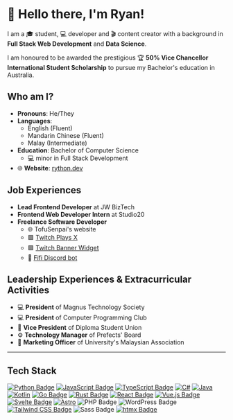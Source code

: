 # 👋 Hello there, I'm Ryan!

I am a 🎓 student, 💻 developer and 🎬 content creator with a background in **Full Stack Web Development** and **Data Science**.

I am honoured to be awarded the prestigious 🏆 **50% Vice Chancellor International Student Scholarship** to pursue my Bachelor's education in Australia.

## Who am I?

- **Pronouns**: He/They
- **Languages**:
  - English (Fluent)
  - Mandarin Chinese (Fluent)
  - Malay (Intermediate)
- **Education**: Bachelor of Computer Science
  - 💻 minor in Full Stack Development
- 🌐 **Website**: [rython.dev](https://rython.dev)

## Job Experiences

- **Lead Frontend Developer** at JW BizTech
- **Frontend Web Developer Intern** at Studio20
- **Freelance Software Developer**
  - 🌐 TofuSenpai's website
  - 🟪 [Twitch Plays X](https://github.com/liyunze-coding/TwitchPlaysX)
  - 🟪 [Twitch Banner Widget](https://github.com/liyunze-coding/Banner-Widget)
  - 🤖 [Fifi Discord bot](https://discord.com/oauth2/authorize?client_id=884695407316336650)


## Leadership Experiences & Extracurricular Activities

- 💻 **President** of Magnus Technology Society
- 💻 **President** of Computer Programming Club
- 🤝 **Vice President** of Diploma Student Union
- ⚙️ **Technology Manager** of Prefects' Board
- 📣 **Marketing Officer** of University's Malaysian Association

---

## Tech Stack

<!-- https://github.com/Ileriayo/markdown-badges -->

[![Python Badge](https://img.shields.io/badge/Python-3776AB?logo=python&logoColor=fff&style=for-the-badge)](https://github.com/liyunze-coding/TwitchPlaysX)
[![JavaScript Badge](https://img.shields.io/badge/JavaScript-F7DF1E?logo=javascript&logoColor=000&style=for-the-badge)](https://github.com/liyunze-coding/Chat-Task-Tic-Overlay-Infinity)
[![TypeScript Badge](https://img.shields.io/badge/TypeScript-3178C6?logo=typescript&logoColor=fff&style=for-the-badge)](https://github.com/liyunze-coding/wnrs)
[![C#](https://img.shields.io/badge/c%23-%23239120.svg?style=for-the-badge&logo=csharp&logoColor=white)](https://github.com/liyunze-coding/AdventOfCode_2024)
[![Java](https://img.shields.io/badge/java-%23ED8B00.svg?style=for-the-badge&logo=openjdk&logoColor=white)](https://github.com/liyunze-coding/unit-converter-app)
[![Kotlin](https://img.shields.io/badge/kotlin-%237F52FF.svg?style=for-the-badge&logo=kotlin&logoColor=white)](https://github.com/liyunze-coding/LLM_Quiz_App)
[![Go Badge](https://img.shields.io/badge/Go-00ADD8?logo=go&logoColor=fff&style=for-the-badge)](https://github.com/liyunze-coding/Go-HTMX-template)
[![Rust Badge](https://img.shields.io/badge/Rust-000?logo=rust&logoColor=fff&style=for-the-badge)](https://github.com/liyunze-coding/lorem-ipsum-app)
[![React Badge](https://img.shields.io/badge/React-61DAFB?logo=react&logoColor=000&style=for-the-badge)](https://github.com/liyunze-coding/wnrs)
[![Vue.js Badge](https://img.shields.io/badge/Vue.js-4FC08D?logo=vuedotjs&logoColor=fff&style=for-the-badge)](https://github.com/liyunze-coding/ProductiVue)
[![Svelte Badge](https://img.shields.io/badge/Svelte-FF3E00?logo=svelte&logoColor=fff&style=for-the-badge)](https://github.com/liyunze-coding/game-of-pi)
[![Astro](https://img.shields.io/badge/astro-%232C2052.svg?style=for-the-badge&logo=astro&logoColor=white)](https://github.com/liyunze-coding/RythonDev)
![PHP Badge](https://img.shields.io/badge/PHP-777BB4?logo=php&logoColor=fff&style=for-the-badge)
![WordPress Badge](https://img.shields.io/badge/WordPress-21759B?logo=wordpress&logoColor=fff&style=for-the-badge)
[![Tailwind CSS Badge](https://img.shields.io/badge/Tailwind%20CSS-06B6D4?logo=tailwindcss&logoColor=fff&style=for-the-badge)](https://rython.dev/)
![Sass Badge](https://img.shields.io/badge/Sass-C69?logo=sass&logoColor=fff&style=for-the-badge)
[![htmx Badge](https://img.shields.io/badge/htmx-36C?logo=htmx&logoColor=fff&style=for-the-badge)](https://github.com/liyunze-coding/Go-HTMX-template)

